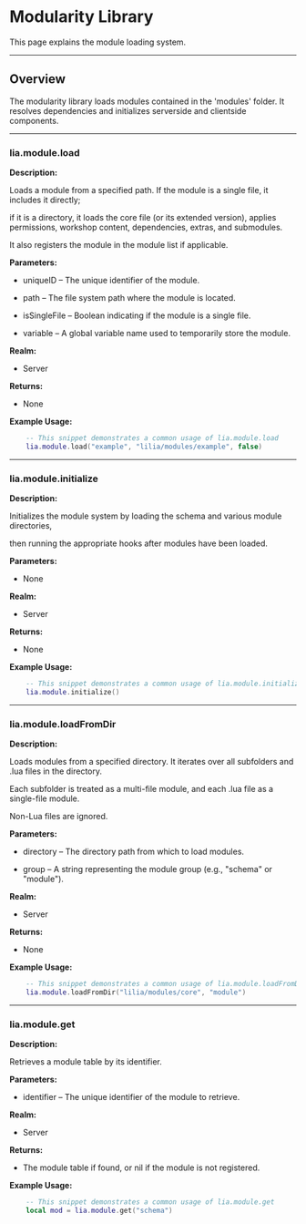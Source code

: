 # Modularity Library

This page explains the module loading system.

---

## Overview

The modularity library loads modules contained in the 'modules' folder. It resolves dependencies and initializes serverside and clientside components.

---

### lia.module.load

**Description:**

Loads a module from a specified path. If the module is a single file, it includes it directly;

if it is a directory, it loads the core file (or its extended version), applies permissions, workshop content, dependencies, extras, and submodules.

It also registers the module in the module list if applicable.

**Parameters:**

* uniqueID – The unique identifier of the module.


* path – The file system path where the module is located.


* isSingleFile – Boolean indicating if the module is a single file.


* variable – A global variable name used to temporarily store the module.


**Realm:**

* Server


**Returns:**

* None


**Example Usage:**

```lua
    -- This snippet demonstrates a common usage of lia.module.load
    lia.module.load("example", "lilia/modules/example", false)
```

---

### lia.module.initialize

**Description:**

Initializes the module system by loading the schema and various module directories,

then running the appropriate hooks after modules have been loaded.

**Parameters:**

* None


**Realm:**

* Server


**Returns:**

* None


**Example Usage:**

```lua
    -- This snippet demonstrates a common usage of lia.module.initialize
    lia.module.initialize()
```

---

### lia.module.loadFromDir

**Description:**

Loads modules from a specified directory. It iterates over all subfolders and .lua files in the directory.

Each subfolder is treated as a multi-file module, and each .lua file as a single-file module.

Non-Lua files are ignored.

**Parameters:**

* directory – The directory path from which to load modules.


* group – A string representing the module group (e.g., "schema" or "module").


**Realm:**

* Server


**Returns:**

* None


**Example Usage:**

```lua
    -- This snippet demonstrates a common usage of lia.module.loadFromDir
    lia.module.loadFromDir("lilia/modules/core", "module")
```

---

### lia.module.get

**Description:**

Retrieves a module table by its identifier.

**Parameters:**

* identifier – The unique identifier of the module to retrieve.


**Realm:**

* Server


**Returns:**

* The module table if found, or nil if the module is not registered.


**Example Usage:**

```lua
    -- This snippet demonstrates a common usage of lia.module.get
    local mod = lia.module.get("schema")
```
